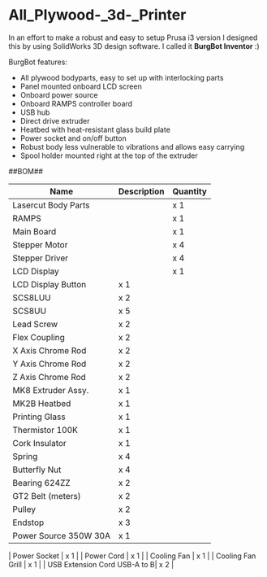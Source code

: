 # All_Plywood-_3d-_Printer

In an effort to make a robust and easy to setup Prusa i3 version I designed this by using SolidWorks 3D design software. I called it **BurgBot Inventor** :)

BurgBot features:

* All plywood bodyparts, easy to set up with interlocking parts
* Panel mounted onboard LCD screen
* Onboard power source
* Onboard RAMPS controller board
* USB hub
* Direct drive extruder
* Heatbed with heat-resistant glass build plate
* Power socket and on/off button
* Robust body less vulnerable to vibrations and allows easy carrying
* Spool holder mounted right at the top of the extruder

##BOM##

| Name                 | Description      | Quantity      |
| -------------------- | ------------- | ------------- |
| Lasercut Body Parts  | | x 1 |
| RAMPS                | | x 1 |
| Main Board           | | x 1 |
| Stepper Motor        | | x 4 |
| Stepper Driver       | | x 4 |
| LCD Display          | | x 1 |
| LCD Display Button   | x 1 |
| SCS8LUU              | x 2 |
| SCS8UU               | x 5 |
| Lead Screw           | x 2 |
| Flex Coupling        | x 2 |
| X Axis Chrome Rod    | x 2 |
| Y Axis Chrome Rod    | x 2 |
| Z Axis Chrome Rod    | x 2 |
| MK8 Extruder Assy.   | x 1 |
| MK2B Heatbed         | x 1 |
| Printing Glass       | x 1 |
| Thermistor 100K      | x 1 |
| Cork Insulator       | x 1 |
| Spring               | x 4 |
| Butterfly Nut        | x 4 |
| Bearing 624ZZ        | x 2 |
| GT2 Belt (meters)    | x 2 |
| Pulley               | x 2 |
| Endstop              | x 3 |
| Power Source 350W 30A | x 1 |

| Power Socket         | x 1 |
| Power Cord           | x 1 |
| Cooling Fan          | x 1 |
| Cooling Fan Grill    | x 1 |
| USB Extension Cord USB-A to B| x 2 |
